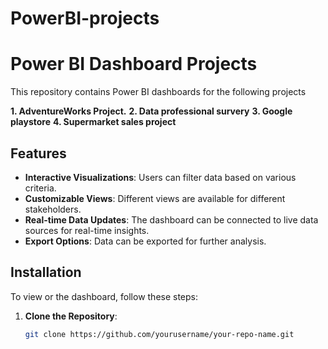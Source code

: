 # PowerBI-projects

# Power BI Dashboard Projects

This repository contains Power BI dashboards for the following projects

**1. AdventureWorks Project.**
**2. Data professional survery**
**3. Google playstore**
**4. Supermarket sales project**

## Features

- **Interactive Visualizations**: Users can filter data based on various criteria.
- **Customizable Views**: Different views are available for different stakeholders.
- **Real-time Data Updates**: The dashboard can be connected to live data sources for real-time insights.
- **Export Options**: Data can be exported for further analysis.

## Installation

To view or the dashboard, follow these steps:

1. **Clone the Repository**:
   ```bash
   git clone https://github.com/yourusername/your-repo-name.git
